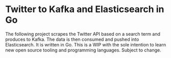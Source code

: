# Twitter to Kafka and Elasticsearch in Go

The following project scrapes the Twitter API based on a search term and produces to Kafka. The data is then consumed and pushed into Elasticsearch. It is written in Go. This is a WIP with the sole intention to learn new open source tooling and programming languages. Subject to change.

